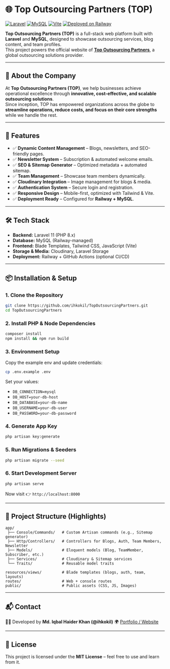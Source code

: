# 🌐 Top Outsourcing Partners (TOP)

[![Laravel](https://img.shields.io/badge/Laravel-11.x-red?style=flat&logo=laravel)](https://laravel.com/)
[![MySQL](https://img.shields.io/badge/Database-MySQL-blue?style=flat&logo=mysql)](https://www.mysql.com/)
[![Vite](https://img.shields.io/badge/Frontend-Vite-purple?style=flat&logo=vite)](https://vitejs.dev/)
[![Deployed on Railway](https://img.shields.io/badge/Hosting-Railway-black?style=flat&logo=railway)](https://railway.app/)

**Top Outsourcing Partners (TOP)** is a full-stack web platform built with **Laravel** and **MySQL**, designed to showcase outsourcing services, blog content, and team profiles.  
This project powers the official website of **[Top Outsourcing Partners](https://topoutsourcingpartners.com/)**, a global outsourcing solutions provider.  

---

## 🏢 About the Company
At **Top Outsourcing Partners (TOP)**, we help businesses achieve operational excellence through **innovative, cost-effective, and scalable outsourcing solutions**.  
Since inception, TOP has empowered organizations across the globe to **streamline operations, reduce costs, and focus on their core strengths** while we handle the rest.

---

## 🚀 Features
- ✅ **Dynamic Content Management** – Blogs, newsletters, and SEO-friendly pages.  
- ✅ **Newsletter System** – Subscription & automated welcome emails.  
- ✅ **SEO & Sitemap Generator** – Optimized metadata + automated sitemap.  
- ✅ **Team Management** – Showcase team members dynamically.  
- ✅ **Cloudinary Integration** – Image management for blogs & media.  
- ✅ **Authentication System** – Secure login and registration.  
- ✅ **Responsive Design** – Mobile-first, optimized with Tailwind & Vite.  
- ✅ **Deployment Ready** – Configured for **Railway + MySQL**.  

---

## 🛠️ Tech Stack
- **Backend:** Laravel 11 (PHP 8.x)  
- **Database:** MySQL (Railway-managed)  
- **Frontend:** Blade Templates, Tailwind CSS, JavaScript (Vite)  
- **Storage & Media:** Cloudinary, Laravel Storage  
- **Deployment:** Railway + GitHub Actions (optional CI/CD)  

---

## 📦 Installation & Setup

### 1. Clone the Repository
```bash
git clone https://github.com/ihkokil/TopOutsourcingPartners.git
cd TopOutsourcingPartners
```

### 2. Install PHP & Node Dependencies

```bash
composer install
npm install && npm run build
```

### 3. Environment Setup

Copy the example env and update credentials:

```bash
cp .env.example .env
```

Set your values:

* `DB_CONNECTION=mysql`
* `DB_HOST=your-db-host`
* `DB_DATABASE=your-db-name`
* `DB_USERNAME=your-db-user`
* `DB_PASSWORD=your-db-password`

### 4. Generate App Key

```bash
php artisan key:generate
```

### 5. Run Migrations & Seeders

```bash
php artisan migrate --seed
```

### 6. Start Development Server

```bash
php artisan serve
```

Now visit 👉 `http://localhost:8000`

---

## 📂 Project Structure (Highlights)

```
app/
 ├── Console/Commands/   # Custom Artisan commands (e.g., Sitemap generator)
 ├── Http/Controllers/   # Controllers for Blogs, Auth, Team Members, Newsletter
 ├── Models/             # Eloquent models (Blog, TeamMember, Subscriber, etc.)
 ├── Services/           # Cloudinary & Sitemap services
 └── Traits/             # Reusable model traits

resources/views/         # Blade templates (blogs, auth, team, layouts)
routes/                  # Web + console routes
public/                  # Public assets (CSS, JS, Images)
```

---

## 📬 Contact

👨‍💻 Developed by **Md. Iqbal Haider Khan (@ihkokil)**
🌍 [Portfolio / Website](https://www.linkedin.com/in/ihkokil/)

---

## 📄 License

This project is licensed under the **MIT License** – feel free to use and learn from it.
